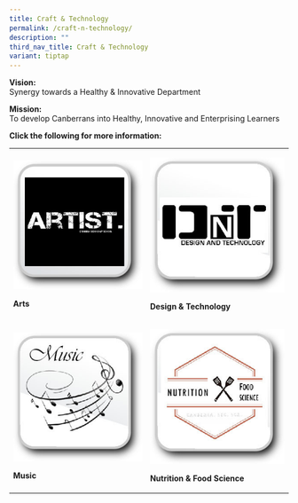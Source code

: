 ```yaml
---
title: Craft & Technology
permalink: /craft-n-technology/
description: ""
third_nav_title: Craft & Technology
variant: tiptap
---
```

<p><strong>Vision:</strong>
<br>Synergy towards a Healthy &amp; Innovative Department</p>
<p><strong>Mission:<br></strong>To develop Canberrans into Healthy, Innovative
and Enterprising Learners</p>
<p><strong>Click the following for more information:</strong>
</p>
<table style="minWidth: 50px">
<colgroup>
<col>
<col>
</colgroup>
<tbody>
<tr>
<td rowspan="1" colspan="1">
<p></p>
<div class="isomer-image-wrapper">
<img style="width: 100%" height="auto" width="100%" alt="" src="/images/button-art.jpg">
</div>
<p><strong>Arts</strong>
</p>
</td>
<td rowspan="1" colspan="1">
<p></p>
<div class="isomer-image-wrapper">
<img style="width: 100%" height="auto" width="100%" alt="" src="/images/button-dt.jpg">
</div>
<p><strong>Design &amp; Technology</strong>
</p>
</td>
</tr>
<tr>
<td rowspan="1" colspan="1">
<p></p>
<div class="isomer-image-wrapper">
<img style="width: 100%" height="auto" width="100%" alt="" src="/images/button-music.jpg">
</div>
<p><strong>Music</strong>
</p>
</td>
<td rowspan="1" colspan="1">
<p></p>
<div class="isomer-image-wrapper">
<img style="width: 100%" height="auto" width="100%" alt="" src="/images/button-nfs.jpg">
</div>
<p><strong>Nutrition &amp; Food Science</strong>
</p>
</td>
</tr>
</tbody>
</table>
<p></p>
<p></p>
<p></p>